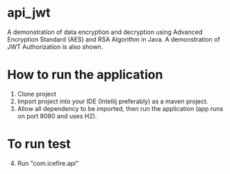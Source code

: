 # api_jwt
A demonstration of data encryption and decryption using Advanced Encryption Standard (AES) and RSA Algorithm in Java. A demonstration of JWT Authorization is also shown.

# How to run the application

1. Clone project
2. Import project into your IDE (Intellij preferably) as a maven project.
3. Allow all dependency to be imported, then run the application (app runs on port 8080 and uses H2).

# To run test
4. Run "com.icefire.api"
